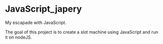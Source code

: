 # JavaScript_japery
My escapade with JavaScript.

The goal of this project is to create a slot machine using JavaScript and run it on nodeJS.
